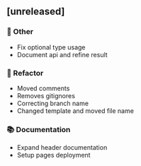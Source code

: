
## [unreleased]

### 💼 Other

- Fix optional type usage
- Document api and refine result

### 🚜 Refactor

- Moved comments
- Removes gitignores
- Correcting branch name
- Changed template and moved file name

### 📚 Documentation

- Expand header documentation
- Setup pages deployment



